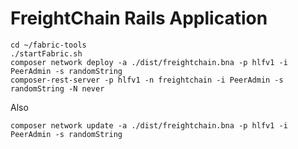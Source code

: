 # FreightChain Rails Application


```
cd ~/fabric-tools
./startFabric.sh
composer network deploy -a ./dist/freightchain.bna -p hlfv1 -i PeerAdmin -s randomString
composer-rest-server -p hlfv1 -n freightchain -i PeerAdmin -s randomString -N never
```

Also

```
composer network update -a ./dist/freightchain.bna -p hlfv1 -i PeerAdmin -s randomString
```